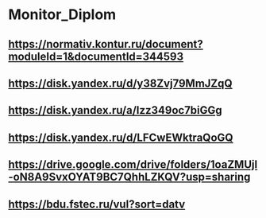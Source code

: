 # Monitor_Diplom

## https://normativ.kontur.ru/document?moduleId=1&documentId=344593

## https://disk.yandex.ru/d/y38Zvj79MmJZqQ

## https://disk.yandex.ru/a/Izz349oc7biGGg

## https://disk.yandex.ru/d/LFCwEWktraQoGQ

## https://drive.google.com/drive/folders/1oaZMUjl-oN8A9SvxOYAT9BC7QhhLZKQV?usp=sharing

## https://bdu.fstec.ru/vul?sort=datv
